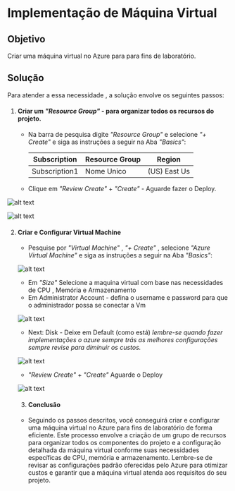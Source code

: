 # Implementação de Máquina Virtual #

## Objetivo 
Criar uma máquina virtual no Azure para para fins de laboratório.

## Solução 
Para atender a essa necessidade , a solução envolve os seguintes passos:

1. #### Criar um *"Resource Group"* - para organizar todos os recursos do projeto.
     - Na barra de pesquisa digite *"Resource Group"* e selecione *"+ Create"* e siga as instruções a seguir na Aba *"Basics"*:
     
        | Subscription | Resource Group | Region |
        |----------|----------|------------------|
        | Subscription1| Nome Unico | (US) East Us|
     - Clique em *"Review Create"* + *"Create"* - Aguarde fazer o Deploy.

![alt text](<2 - Resource Group.PNG>)

![alt text](<2.1 - Notificação Implementado.PNG>)

2. #### Criar e Configurar Virtual Machine
      - Pesquise por *"Virtual Machine"* , *"+ Create"* , selecione *"Azure Virtual Machine"* e siga as instruções a seguir na Aba *"Basics"*:
      
     ![alt text](<2.2 create vm-1.PNG>)
      
     - Em *"Size"* Selecione a maquina virtual com base nas necessidades de CPU , Memória e Armazenamento
     - Em Administrator Account - defina o username e password para que o administrador possa se conectar a Vm

     ![alt text](<2.3 create vm.PNG>)

     - Next: Disk - Deixe em Default (como está) *lembre-se quando fazer implementações o azure sempre trás as melhores configurações sempre revise para diminuir os custos.*

    ![alt text](<2.4 create vm.PNG>)
     - *"Review Create"* + *"Create"* Aguarde o Deploy

     ![alt text](<2.6 create VM.PNG>)

    3. #### Conclusão
      - Seguindo os passos descritos, você conseguirá criar e configurar uma máquina virtual no Azure para fins de laboratório de forma eficiente. Este processo envolve a criação de um grupo de recursos para organizar todos os componentes do projeto e a configuração detalhada da máquina virtual conforme suas necessidades específicas de CPU, memória e armazenamento. Lembre-se de revisar as configurações padrão oferecidas pelo Azure para otimizar custos e garantir que a máquina virtual atenda aos requisitos do seu projeto.



     
     


